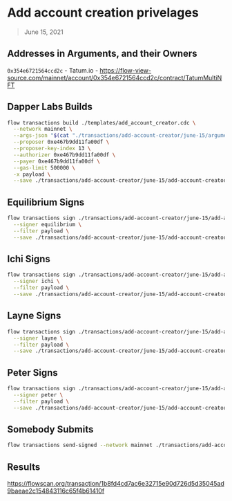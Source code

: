 # Add account creation privelages
> June 15, 2021

## Addresses in Arguments, and their Owners
`0x354e6721564ccd2c` - Tatum.io - https://flow-view-source.com/mainnet/account/0x354e6721564ccd2c/contract/TatumMultiNFT

## Dapper Labs Builds

```sh
flow transactions build ./templates/add_account_creator.cdc \
  --network mainnet \
  --args-json "$(cat "./transactions/add-account-creator/june-15/arguments.json")" \
  --proposer 0xe467b9dd11fa00df \
  --proposer-key-index 13 \
  --authorizer 0xe467b9dd11fa00df \
  --payer 0xe467b9dd11fa00df \
  --gas-limit 500000 \
  -x payload \
  --save ./transactions/add-account-creator/june-15/add-account-creator-june-15-unsigned.rlp
```

## Equilibrium Signs

```sh
flow transactions sign ./transactions/add-account-creator/june-15/add-account-creator-june-15-unsigned.rlp \
  --signer equilibrium \
  --filter payload \
  --save ./transactions/add-account-creator/june-15/add-account-creator-june-15-sig-1.rlp
```

## Ichi Signs

```sh
flow transactions sign ./transactions/add-account-creator/june-15/add-account-creator-june-15-sig-1.rlp \
  --signer ichi \
  --filter payload \
  --save ./transactions/add-account-creator/june-15/add-account-creator-june-15-sig-2.rlp
```

## Layne Signs

```sh
flow transactions sign ./transactions/add-account-creator/june-15/add-account-creator-june-15-sig-2.rlp \
  --signer layne \
  --filter payload \
  --save ./transactions/add-account-creator/june-15/add-account-creator-june-15-sig-3.rlp
```

## Peter Signs

```sh
flow transactions sign ./transactions/add-account-creator/june-15/add-account-creator-june-15-sig-3.rlp \
  --signer peter \
  --filter payload \
  --save ./transactions/add-account-creator/june-15/add-account-creator-june-15-sig-complete.rlp
```


## Somebody Submits

```sh
flow transactions send-signed --network mainnet ./transactions/add-account-creator/june-15/add-account-creator-june-15-sig-complete.rlp
```

## Results

https://flowscan.org/transaction/1b8fd4cd7ac6e32715e90d726d5d35045ad9baeae2c154843116c65f4b61410f
